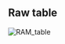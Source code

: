 ## Raw table
![RAM_table](https://user-images.githubusercontent.com/101344730/164723021-5697daf5-e6fd-4f44-a947-45ca51ec0b27.gif)
